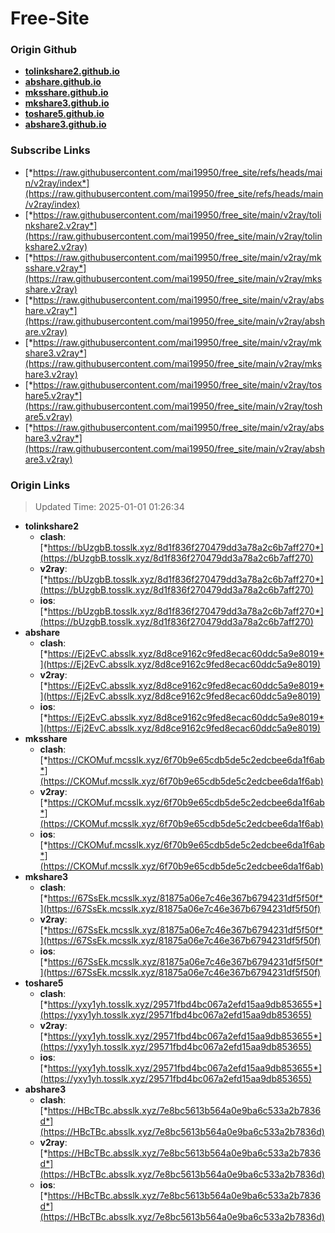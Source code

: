 # Free-Site

### Origin Github

- [**tolinkshare2.github.io**](https://github.com/tolinkshare2/tolinkshare2.github.io)
- [**abshare.github.io**](https://github.com/abshare/abshare.github.io)
- [**mksshare.github.io**](https://github.com/mksshare/mksshare.github.io)
- [**mkshare3.github.io**](https://github.com/mkshare3/mkshare3.github.io)
- [**toshare5.github.io**](https://github.com/toshare5/toshare5.github.io)
- [**abshare3.github.io**](https://github.com/abshare3/abshare3.github.io)

### Subscribe Links

- [*https://raw.githubusercontent.com/mai19950/free_site/refs/heads/main/v2ray/index*](https://raw.githubusercontent.com/mai19950/free_site/refs/heads/main/v2ray/index)
- [*https://raw.githubusercontent.com/mai19950/free_site/main/v2ray/tolinkshare2.v2ray*](https://raw.githubusercontent.com/mai19950/free_site/main/v2ray/tolinkshare2.v2ray)
- [*https://raw.githubusercontent.com/mai19950/free_site/main/v2ray/mksshare.v2ray*](https://raw.githubusercontent.com/mai19950/free_site/main/v2ray/mksshare.v2ray)
- [*https://raw.githubusercontent.com/mai19950/free_site/main/v2ray/abshare.v2ray*](https://raw.githubusercontent.com/mai19950/free_site/main/v2ray/abshare.v2ray)
- [*https://raw.githubusercontent.com/mai19950/free_site/main/v2ray/mkshare3.v2ray*](https://raw.githubusercontent.com/mai19950/free_site/main/v2ray/mkshare3.v2ray)
- [*https://raw.githubusercontent.com/mai19950/free_site/main/v2ray/toshare5.v2ray*](https://raw.githubusercontent.com/mai19950/free_site/main/v2ray/toshare5.v2ray)
- [*https://raw.githubusercontent.com/mai19950/free_site/main/v2ray/abshare3.v2ray*](https://raw.githubusercontent.com/mai19950/free_site/main/v2ray/abshare3.v2ray)

### Origin Links

> Updated Time: 2025-01-01 01:26:34

- **tolinkshare2**
  - **clash**: [*https://bUzgbB.tosslk.xyz/8d1f836f270479dd3a78a2c6b7aff270*](https://bUzgbB.tosslk.xyz/8d1f836f270479dd3a78a2c6b7aff270)
  - **v2ray**: [*https://bUzgbB.tosslk.xyz/8d1f836f270479dd3a78a2c6b7aff270*](https://bUzgbB.tosslk.xyz/8d1f836f270479dd3a78a2c6b7aff270)
  - **ios**: [*https://bUzgbB.tosslk.xyz/8d1f836f270479dd3a78a2c6b7aff270*](https://bUzgbB.tosslk.xyz/8d1f836f270479dd3a78a2c6b7aff270)
- **abshare**
  - **clash**: [*https://Ej2EvC.absslk.xyz/8d8ce9162c9fed8ecac60ddc5a9e8019*](https://Ej2EvC.absslk.xyz/8d8ce9162c9fed8ecac60ddc5a9e8019)
  - **v2ray**: [*https://Ej2EvC.absslk.xyz/8d8ce9162c9fed8ecac60ddc5a9e8019*](https://Ej2EvC.absslk.xyz/8d8ce9162c9fed8ecac60ddc5a9e8019)
  - **ios**: [*https://Ej2EvC.absslk.xyz/8d8ce9162c9fed8ecac60ddc5a9e8019*](https://Ej2EvC.absslk.xyz/8d8ce9162c9fed8ecac60ddc5a9e8019)
- **mksshare**
  - **clash**: [*https://CKOMuf.mcsslk.xyz/6f70b9e65cdb5de5c2edcbee6da1f6ab*](https://CKOMuf.mcsslk.xyz/6f70b9e65cdb5de5c2edcbee6da1f6ab)
  - **v2ray**: [*https://CKOMuf.mcsslk.xyz/6f70b9e65cdb5de5c2edcbee6da1f6ab*](https://CKOMuf.mcsslk.xyz/6f70b9e65cdb5de5c2edcbee6da1f6ab)
  - **ios**: [*https://CKOMuf.mcsslk.xyz/6f70b9e65cdb5de5c2edcbee6da1f6ab*](https://CKOMuf.mcsslk.xyz/6f70b9e65cdb5de5c2edcbee6da1f6ab)
- **mkshare3**
  - **clash**: [*https://67SsEk.mcsslk.xyz/81875a06e7c46e367b6794231df5f50f*](https://67SsEk.mcsslk.xyz/81875a06e7c46e367b6794231df5f50f)
  - **v2ray**: [*https://67SsEk.mcsslk.xyz/81875a06e7c46e367b6794231df5f50f*](https://67SsEk.mcsslk.xyz/81875a06e7c46e367b6794231df5f50f)
  - **ios**: [*https://67SsEk.mcsslk.xyz/81875a06e7c46e367b6794231df5f50f*](https://67SsEk.mcsslk.xyz/81875a06e7c46e367b6794231df5f50f)
- **toshare5**
  - **clash**: [*https://yxy1yh.tosslk.xyz/29571fbd4bc067a2efd15aa9db853655*](https://yxy1yh.tosslk.xyz/29571fbd4bc067a2efd15aa9db853655)
  - **v2ray**: [*https://yxy1yh.tosslk.xyz/29571fbd4bc067a2efd15aa9db853655*](https://yxy1yh.tosslk.xyz/29571fbd4bc067a2efd15aa9db853655)
  - **ios**: [*https://yxy1yh.tosslk.xyz/29571fbd4bc067a2efd15aa9db853655*](https://yxy1yh.tosslk.xyz/29571fbd4bc067a2efd15aa9db853655)
- **abshare3**
  - **clash**: [*https://HBcTBc.absslk.xyz/7e8bc5613b564a0e9ba6c533a2b7836d*](https://HBcTBc.absslk.xyz/7e8bc5613b564a0e9ba6c533a2b7836d)
  - **v2ray**: [*https://HBcTBc.absslk.xyz/7e8bc5613b564a0e9ba6c533a2b7836d*](https://HBcTBc.absslk.xyz/7e8bc5613b564a0e9ba6c533a2b7836d)
  - **ios**: [*https://HBcTBc.absslk.xyz/7e8bc5613b564a0e9ba6c533a2b7836d*](https://HBcTBc.absslk.xyz/7e8bc5613b564a0e9ba6c533a2b7836d)

